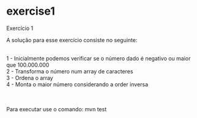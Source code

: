 # exercise1

Exercício 1

A solução para esse exercício consiste no seguinte:

<BR>1 - Inicialmente podemos verificar se o número dado é negativo ou maior que 100.000.000
<BR>2 - Transforma o número num array de caracteres
<BR>3 - Ordena o array
<BR>4 - Monta o maior número considerando a order inversa

<BR><BR>Para executar use o comando: mvn test


